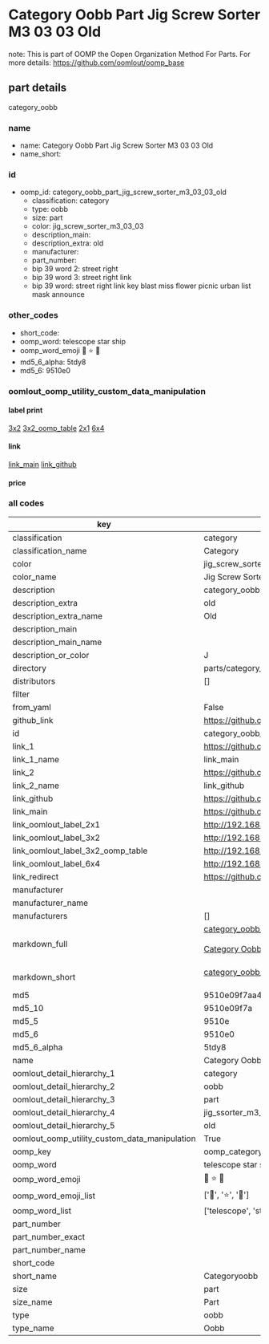 # Category Oobb Part Jig Screw Sorter M3 03 03 Old  

note: This is part of OOMP the Oopen Organization Method For Parts. For more details: https://github.com/oomlout/oomp_base

##  part details
  



category_oobb



### name
* name: Category Oobb Part Jig Screw Sorter M3 03 03 Old
* name_short: 
### id
* oomp_id: category_oobb_part_jig_screw_sorter_m3_03_03_old
  * classification: category
  * type: oobb
  * size: part
  * color: jig_screw_sorter_m3_03_03
  * description_main: 
  * description_extra: old
  * manufacturer: 
  * part_number: 
  * bip 39 word 2: street right
  * bip 39 word 3: street right link
  * bip 39 word: street right link key blast miss flower picnic urban list mask announce

### other_codes
* short_code: 
* oomp_word: telescope star ship
* oomp_word_emoji :telescope: :star: :ship:
* md5_6_alpha: 5tdy8
* md5_6: 9510e0






### oomlout_oomp_utility_custom_data_manipulation
#### label print
[3x2](http://192.168.1.245:1112/?label=oomp%205tdy8)
[3x2_oomp_table](http://192.168.1.108:1112/?label=oomp%205tdy8)
[2x1](http://192.168.1.242:1112/?label=oomp%205tdy8)
[6x4](http://192.168.1.55:1112/?label=oomp%205tdy8)    

#### link

[link_main](https://github.com/oomlout/oomlout_oomp_version_1_messy/tree/main/parts/category_oobb_part_jig_screw_sorter_m3_03_03_old) [link_github](https://github.com/oomlout/oomlout_oomp_version_1_messy/tree/main/parts/category_oobb_part_jig_screw_sorter_m3_03_03_old)                             

#### price







### all codes 
| key | value |  
| --- | --- |  
| classification | category |  
| classification_name | Category |  
| color | jig_screw_sorter_m3_03_03 |  
| color_name | Jig Screw Sorter M3 03 03 |  
| description | category_oobb |  
| description_extra | old |  
| description_extra_name | Old |  
| description_main |  |  
| description_main_name |  |  
| description_or_color | J  |  
| directory | parts/category_oobb_part_jig_screw_sorter_m3_03_03_old |  
| distributors | [] |  
| filter |  |  
| from_yaml | False |  
| github_link | https://github.com/oomlout/oomlout_oomp_part_src/tree/main/parts/category_oobb_part_jig_screw_sorter_m3_03_03_old |  
| id | category_oobb_part_jig_screw_sorter_m3_03_03_old |  
| link_1 | https://github.com/oomlout/oomlout_oomp_version_1_messy/tree/main/parts/category_oobb_part_jig_screw_sorter_m3_03_03_old |  
| link_1_name | link_main |  
| link_2 | https://github.com/oomlout/oomlout_oomp_version_1_messy/tree/main/parts/category_oobb_part_jig_screw_sorter_m3_03_03_old |  
| link_2_name | link_github |  
| link_github | https://github.com/oomlout/oomlout_oomp_version_1_messy/tree/main/parts/category_oobb_part_jig_screw_sorter_m3_03_03_old |  
| link_main | https://github.com/oomlout/oomlout_oomp_version_1_messy/tree/main/parts/category_oobb_part_jig_screw_sorter_m3_03_03_old |  
| link_oomlout_label_2x1 | http://192.168.1.242:1112/?label=oomp%205tdy8 |  
| link_oomlout_label_3x2 | http://192.168.1.245:1112/?label=oomp%205tdy8 |  
| link_oomlout_label_3x2_oomp_table | http://192.168.1.108:1112/?label=oomp%205tdy8 |  
| link_oomlout_label_6x4 | http://192.168.1.55:1112/?label=oomp%205tdy8 |  
| link_redirect | https://github.com/oomlout/oomlout_oomp_version_1_messy/tree/main/parts/category_oobb_part_jig_screw_sorter_m3_03_03_old |  
| manufacturer |  |  
| manufacturer_name |  |  
| manufacturers | [] |  
| markdown_full | [category_oobb_part_jig_screw_sorter_m3_03_03_old](none)<br>[](none)<br>[Category Oobb Part Jig Screw Sorter M3 03 03 Old](none)<br><br> |  
| markdown_short | [category_oobb_part_jig_screw_sorter_m3_03_03_old](none)<br><br> |  
| md5 | 9510e09f7aa42b32370bb7a1042e76b7 |  
| md5_10 | 9510e09f7a |  
| md5_5 | 9510e |  
| md5_6 | 9510e0 |  
| md5_6_alpha | 5tdy8 |  
| name | Category Oobb Part Jig Screw Sorter M3 03 03 Old |  
| oomlout_detail_hierarchy_1 | category |  
| oomlout_detail_hierarchy_2 | oobb |  
| oomlout_detail_hierarchy_3 | part |  
| oomlout_detail_hierarchy_4 | jig_ssorter_m3_03_03 |  
| oomlout_detail_hierarchy_5 | old |  
| oomlout_oomp_utility_custom_data_manipulation | True |  
| oomp_key | oomp_category_oobb_part_jig_screw_sorter_m3_03_03_old |  
| oomp_word | telescope star ship |  
| oomp_word_emoji | :telescope: :star: :ship: |  
| oomp_word_emoji_list | [':telescope:', ':star:', ':ship:'] |  
| oomp_word_list | ['telescope', 'star', 'ship'] |  
| part_number |  |  
| part_number_exact |  |  
| part_number_name |  |  
| short_code |  |  
| short_name | Categoryoobb |  
| size | part |  
| size_name | Part |  
| type | oobb |  
| type_name | Oobb |  
